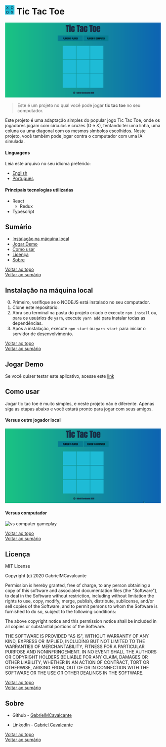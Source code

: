 # <img src="src/github/logo.png" alt="Project Logo" width="30" height="30" /> Tic Tac Toe

![Project Image](src/github/projectImg.png)

> Este é um projeto no qual você pode jogar <strong> tic tac toe </strong> no seu computador.

Este projeto é uma adaptação simples do popular jogo Tic Tac Toe, onde os jogadores jogam com círculos e cruzes (O e X), tentando
ter uma linha, uma coluna ou uma diagonal com os mesmos símbolos escolhidos. Neste projeto, você também pode jogar contra o computador com uma IA simulada.

#### Linguagens
Leia este arquivo no seu idioma preferido:
- [English](README.md)
- [Português](README.pt.md)

#### Principais tecnologias utilizadas

- React
  - Redux
- Typescript

## Sumário

- [Instalação na máquina local](#instalacao-na-maquina-local)
- [Jogar Demo](#jogar-demo)
- [Como usar](#como-usar)
- [Licença](#licenca)
- [Sobre](#sobre)

[Voltar ao topo](#tic-tac-toe)<br>
[Voltar ao sumário](#sumario)


## Instalação na máquina local

0. Primeiro, verifique se o NODEJS está instalado no seu computador.
1. Clone este repositório.
1. Abra seu terminal na pasta do projeto criado e execute ```npm install``` ou, para os usuários de ```yarn```, execute ```yarn add``` para instalar todas as dependências.
1. Após a instalação, execute ```npm start``` ou ```yarn start``` para iniciar o servidor de desenvolvimento.


[Voltar ao topo](#tic-tac-toe)<br>
[Voltar ao sumário](#sumario)

## Jogar Demo
Se você quiser testar este aplicativo, acesse este [link](https://gabrielmcavalcante.github.io/TicTacToe/)

## Como usar
Jogar tic tac toe é muito simples, e neste projeto não é diferente. Apenas siga
as etapas abaixo e você estará pronto para jogar com seus amigos.

#### Versus outro jogador local

![vs friend gameplay](src/github/vsFriendGame.gif)

#### Versus computador

![vs computer gameplay](src/github/vsPCgame.gif)

[Voltar ao topo](#tic-tac-toe)<br>
[Voltar ao sumário](#sumario)

## Licença

MIT License

Copyright (c) 2020 GabrielMCavalcante

Permission is hereby granted, free of charge, to any person obtaining a copy
of this software and associated documentation files (the "Software"), to deal
in the Software without restriction, including without limitation the rights
to use, copy, modify, merge, publish, distribute, sublicense, and/or sell
copies of the Software, and to permit persons to whom the Software is
furnished to do so, subject to the following conditions:

The above copyright notice and this permission notice shall be included in all
copies or substantial portions of the Software.

THE SOFTWARE IS PROVIDED "AS IS", WITHOUT WARRANTY OF ANY KIND, EXPRESS OR
IMPLIED, INCLUDING BUT NOT LIMITED TO THE WARRANTIES OF MERCHANTABILITY,
FITNESS FOR A PARTICULAR PURPOSE AND NONINFRINGEMENT. IN NO EVENT SHALL THE
AUTHORS OR COPYRIGHT HOLDERS BE LIABLE FOR ANY CLAIM, DAMAGES OR OTHER
LIABILITY, WHETHER IN AN ACTION OF CONTRACT, TORT OR OTHERWISE, ARISING FROM,
OUT OF OR IN CONNECTION WITH THE SOFTWARE OR THE USE OR OTHER DEALINGS IN THE
SOFTWARE.

[Voltar ao topo](#tic-tac-toe)<br>
[Voltar ao sumário](#sumario)

## Sobre

- Github - [GabrielMCavalcante](https://github.com/GabrielMCavalcante)

- LinkedIn - [Gabriel Cavalcante](https://linkedin.com/in/gabrielmcavalcante)

[Voltar ao topo](#tic-tac-toe)<br>
[Voltar ao sumário](#sumario)
